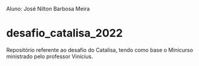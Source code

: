 Aluno: José Nilton Barbosa Meira

# desafio_catalisa_2022
Repositório referente ao desafio do Catalisa, tendo como base o Minicurso ministrado pelo professor Vinícius.


